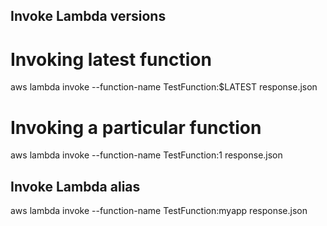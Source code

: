 ## Invoke Lambda versions

# Invoking latest function

aws lambda invoke --function-name TestFunction:\$LATEST response.json

# Invoking a particular function

aws lambda invoke --function-name TestFunction:1 response.json

## Invoke Lambda alias

aws lambda invoke --function-name TestFunction:myapp response.json
